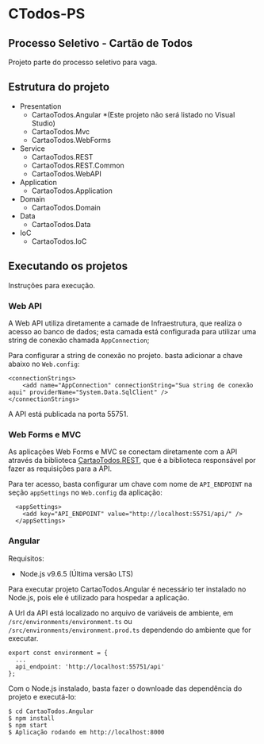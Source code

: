 # CTodos-PS

## Processo Seletivo - Cartão de Todos

Projeto parte do processo seletivo para vaga.

## Estrutura do projeto

- Presentation
    - CartaoTodos.Angular *(Este projeto não será listado no Visual Studio)
    - CartaoTodos.Mvc
    - CartaoTodos.WebForms
- Service
    - CartaoTodos.REST
    - CartaoTodos.REST.Common
    - CartaoTodos.WebAPI
- Application
    - CartaoTodos.Application
- Domain
    - CartaoTodos.Domain
- Data
    - CartaoTodos.Data
- IoC
    - CartaoTodos.IoC

## Executando os projetos

Instruções para execução.

### Web API

A Web API utiliza diretamente a camade de Infraestrutura, que realiza o acesso ao banco de dados; esta camada está configurada para utilizar uma string de conexão chamada `AppConnection`;

Para configurar a string de conexão no projeto. basta adicionar a chave abaixo no `Web.config`:

```
<connectionStrings>
    <add name="AppConnection" connectionString="Sua string de conexão aqui" providerName="System.Data.SqlClient" />
</connectionStrings>
```

A API está publicada na porta 55751.

### Web Forms e MVC

As aplicações Web Forms e MVC se conectam diretamente com a API através da biblioteca [CartaoTodos.REST](https://github.com/fabianobizarro/CTodos-PS/tree/master/CartaoTodos/CartaoTodos.REST),
que é a biblioteca responsável por fazer as requisições para a API.

Para ter acesso, basta configurar um chave com nome de `API_ENDPOINT` na seção `appSettings` no `Web.config` da aplicação:

```
  <appSettings>
    <add key="API_ENDPOINT" value="http://localhost:55751/api/" />
  </appSettings>
```

### Angular

Requisitos:
 - Node.js v9.6.5 (Última versão LTS)

Para executar projeto CartaoTodos.Angular é necessário ter instalado no Node.js, pois ele é utilizado para hospedar a aplicação.

A Url da API  está localizado no arquivo de variáveis de ambiente, em `/src/environments/environment.ts` ou `/src/environments/environment.prod.ts` dependendo do ambiente que for executar.

```
export const environment = {
  ...
  api_endpoint: 'http://localhost:55751/api'
};
```

Com o Node.js instalado, basta fazer o downloade das dependência do projeto e executá-lo:
```
$ cd CartaoTodos.Angular
$ npm install
$ npm start
$ Aplicação rodando em http://localhost:8000
```
